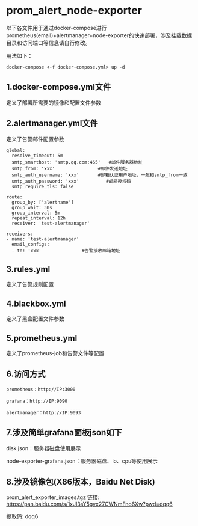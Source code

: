 # prom_alert_node-exporter

以下各文件用于通过docker-compose进行prometheus(email)+alertmanager+node-exporter的快速部署，涉及挂载数据目录和访问端口等信息请自行修改。

用法如下：

```
docker-compose <-f docker-compose.yml> up -d
```

## 1.docker-compose.yml文件

定义了部署所需要的镜像和配置文件参数

## 2.alertmanager.yml文件

定义了告警邮件配置参数

```
global:
  resolve_timeout: 5m
  smtp_smarthost: 'smtp.qq.com:465'   #邮件服务器地址
  smtp_from: 'xxx'                #邮件发送地址
  smtp_auth_username: 'xxx'       #邮箱认证用户地址，一般和smtp_from一致
  smtp_auth_password: 'xxx'          #邮箱授权码
  smtp_require_tls: false
 
route:
  group_by: ['alertname']
  group_wait: 30s
  group_interval: 5m
  repeat_interval: 12h
  receiver: 'test-alertmanager'
 
receivers:
- name: 'test-alertmanager'
  email_configs:
  - to: 'xxx'               #告警接收邮箱地址
```



## 3.rules.yml

定义了告警规则配置

## 4.blackbox.yml

定义了黑盒配置文件参数

## 5.prometheus.yml

定义了prometheus-job和告警文件等配置

## 6.访问方式

```
prometheus：http://IP:3000

grafana：http://IP:9090

alertmanager：http://IP:9093
```

## 7.涉及简单grafana面板json如下

disk.json：服务器磁盘使用展示

node-exporter-grafana.json：服务器磁盘、io、cpu等使用展示

## 8.涉及镜像包(X86版本，Baidu Net Disk)

prom_alert_exporter_images.tgz
链接: https://pan.baidu.com/s/1xJI3sY5gvx27CWNmFno6Xw?pwd=dqq6 

提取码: dqq6